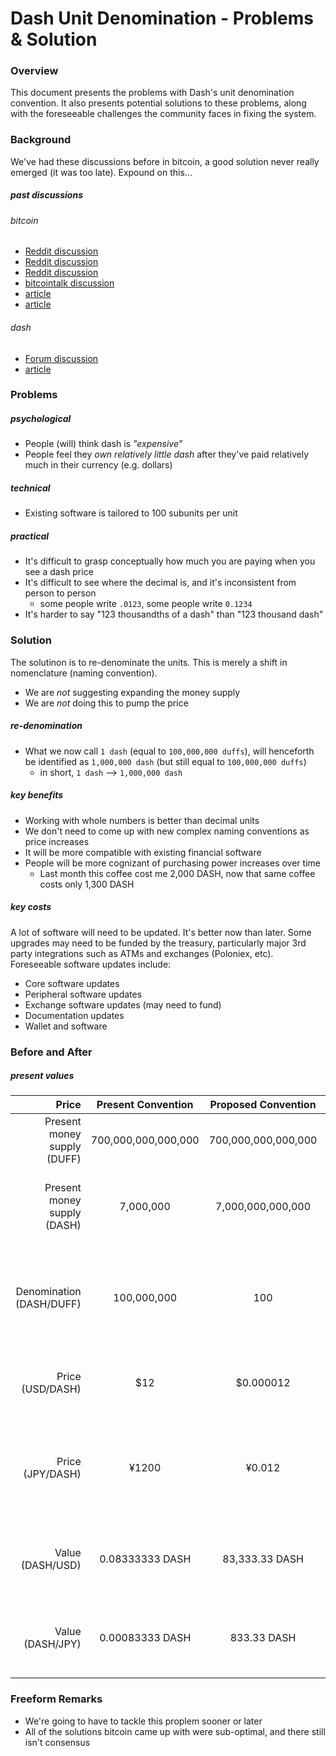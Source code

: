 # Dash Unit Denomination - Problems & Solution

### Overview
This document presents the problems with Dash's unit denomination convention.  It also presents potential solutions to these problems, along with the foreseeable challenges the community faces in fixing the system.

### Background
We've had these discussions before in bitcoin, a good solution never really emerged (it was too late).  Expound on this...

##### past discussions

###### bitcoin
* [Reddit discussion]()
* [Reddit discussion]()
* [Reddit discussion]()
* [bitcointalk discussion]()
* [article]()
* [article]()

###### dash
* [Forum discussion]()
* [article]()

### Problems

##### psychological
* People (will) think dash is *"expensive"*
* People feel they *own relatively little dash* after they've paid relatively much in their currency (e.g. dollars)

##### technical
* Existing software is tailored to 100 subunits per unit

##### practical
* It's difficult to grasp conceptually how much you are paying when you see a dash price  
* It's difficult to see where the decimal is, and it's inconsistent from person to person
  * some people write `.0123`, some people write `0.1234`
* It's harder to say "123 thousandths of a dash" than "123 thousand dash"

### Solution
The solutinon is to re-denominate the units.  This is merely a shift in nomenclature (naming convention).  
* We are *not* suggesting expanding the money supply
* We are *not* doing this to pump the price

##### re-denomination
* What we now call `1 dash` (equal to `100,000,000 duffs`), will henceforth be identified as `1,000,000 dash` (but still equal to `100,000,000 duffs`)
  * in short, `1 dash` --> `1,000,000 dash`

##### key benefits
* Working with whole numbers is better than decimal units
* We don't need to come up with new complex naming conventions as price increases
* It will be more compatible with existing financial software
* People will be more cognizant of purchasing power increases over time
  * Last month this coffee cost me 2,000 DASH, now that same coffee costs only 1,300 DASH

##### key costs
A lot of software will need to be updated.  It's better now than later.  Some upgrades may need to be funded by the treasury, particularly major 3rd party integrations such as ATMs and exchanges (Poloniex, etc).  Foreseeable software updates include:  
* Core software updates
* Peripheral software updates
* Exchange software updates (may need to fund)
* Documentation updates
* Wallet and software

### Before and After

##### present values
|                       Price |  Present Convention | Proposed Convention | Comment                                                                              |
|----------------------------:|:-------------------:|:-------------------:|--------------------------------------------------------------------------------------|
| Present money supply (DUFF) | 700,000,000,000,000 | 700,000,000,000,000 | Amount of duffs do not change                                                        |
| Present money supply (DASH) |      7,000,000      |  7,000,000,000,000  | What we now call 1 DASH will be 1,000,000 DASH after the change                      |
|    Denomination (DASH/DUFF) |     100,000,000     |         100         | Each DASH will be subdivided into 100 DUFF instead of 100,000,000 DUFF               |
|            Price (USD/DASH) |         $12         |      $0.000012      | Today's prices (present and proposed convention)                                     |
|            Price (JPY/DASH) |        ¥1200        |        ¥0.012       | Japan is already in the 4-digit pricing (when USD catches up it will look like this) |
|            Value (DASH/USD) |   0.08333333 DASH   |    83,333.33 DASH   | 1 USD buys you `x` DASH (at present and proposed conventions)                        |
|            Value (DASH/JPY) |   0.00083333 DASH   |     833.33 DASH     | 1 JPY buys you `x` DASH (at present and proposed conventions)                        |


### Freeform Remarks
* We're going to have to tackle this proplem sooner or later
* All of the solutions bitcoin came up with were sub-optimal, and there still isn't consensus
